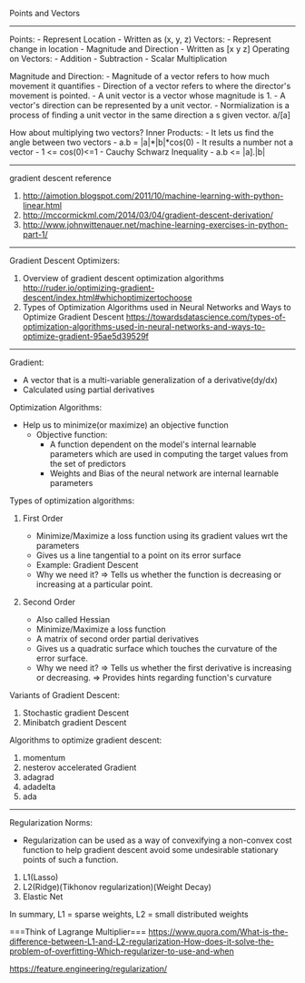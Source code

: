 Points and Vectors
****
Points:
    - Represent Location
    - Written as (x, y, z)
Vectors:
    - Represent change in location
    - Magnitude and Direction
    - Written as [x
                  y
                  z]
Operating on Vectors:
    - Addition
    - Subtraction
    - Scalar Multiplication

Magnitude and Direction:
    - Magnitude of a vector refers to how much movement it quantifies
    - Direction of a vector refers to where the director's movement is pointed.
    - A unit vector is a vector whose magnitude is 1.
    - A vector's direction can be represented by a unit vector.
    - Normialization is a process of finding a unit vector in the same direction a s given vector. a/[a]

How about multiplying two vectors?
Inner Products:
    - It lets us find the angle between two vectors
    - a.b = |a|*|b|*cos(0)
    - It results a number not a vector
    - 1 <= cos(0)<=1
    - Cauchy Schwarz Inequality
        - a.b <= |a].|b|


**************
gradient descent reference
1. http://aimotion.blogspot.com/2011/10/machine-learning-with-python-linear.html
2. http://mccormickml.com/2014/03/04/gradient-descent-derivation/
3. http://www.johnwittenauer.net/machine-learning-exercises-in-python-part-1/


************
Gradient Descent Optimizers:
1. Overview of gradient descent optimization algorithms
  http://ruder.io/optimizing-gradient-descent/index.html#whichoptimizertochoose
2. Types of Optimization Algorithms used in Neural Networks and Ways to Optimize Gradient Descent
https://towardsdatascience.com/types-of-optimization-algorithms-used-in-neural-networks-and-ways-to-optimize-gradient-95ae5d39529f


************

Gradient:
   - A vector that is a multi-variable generalization of a derivative(dy/dx)
   - Calculated using partial derivatives

Optimization Algorithms:
  - Help us to minimize(or maximize) an objective function
      - Objective function:
          - A function dependent on the model's internal learnable parameters which are used in computing the target values from the set of predictors
          - Weights and Bias of the neural network are internal learnable parameters

Types of optimization algorithms:
  1. First Order
      - Minimize/Maximize a loss function using its gradient values wrt the parameters
      - Gives us a line tangential to a point on its error surface
      - Example: Gradient Descent
      - Why we need it?
          => Tells us whether the function is decreasing or increasing at a particular point.

  2. Second Order
      - Also called Hessian
      - Minimize/Maximize a loss function
      - A matrix of second order partial derivatives
      - Gives us a quadratic surface which touches the curvature of the error surface.
      - Why we need it?
          => Tells us whether the first derivative is increasing or decreasing.
          => Provides hints regarding function's curvature

Variants of Gradient Descent:
1. Stochastic gradient Descent
2. Minibatch gradient Descent

Algorithms to optimize gradient descent:
1. momentum
2. nesterov accelerated Gradient
3. adagrad
4. adadelta
5. ada

******
Regularization Norms:
  -  Regularization can be used as a way of convexifying a non-convex cost function to help gradient descent avoid some undesirable stationary points of such a function.
1. L1(Lasso)
2. L2(Ridge)(Tikhonov regularization)(Weight Decay)
3. Elastic Net

In summary, L1 = sparse weights, L2 = small distributed weights

===Think of Lagrange Multiplier===
https://www.quora.com/What-is-the-difference-between-L1-and-L2-regularization-How-does-it-solve-the-problem-of-overfitting-Which-regularizer-to-use-and-when

https://feature.engineering/regularization/

